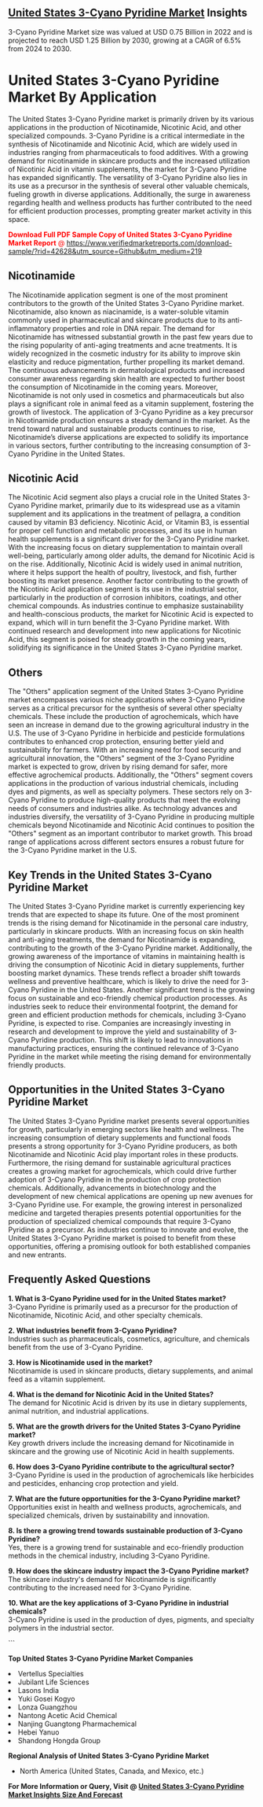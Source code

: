 <h2><a href="https://www.verifiedmarketreports.com/download-sample/?rid=42628&amp;utm_source=Github&amp;utm_medium=219" target="_blank">United States 3-Cyano Pyridine Market</a> Insights</h2><p>3-Cyano Pyridine Market size was valued at USD 0.75 Billion in 2022 and is projected to reach USD 1.25 Billion by 2030, growing at a CAGR of 6.5% from 2024 to 2030.</p><p> <h1>United States 3-Cyano Pyridine Market By Application</h1> <p>The United States 3-Cyano Pyridine market is primarily driven by its various applications in the production of Nicotinamide, Nicotinic Acid, and other specialized compounds. 3-Cyano Pyridine is a critical intermediate in the synthesis of Nicotinamide and Nicotinic Acid, which are widely used in industries ranging from pharmaceuticals to food additives. With a growing demand for nicotinamide in skincare products and the increased utilization of Nicotinic Acid in vitamin supplements, the market for 3-Cyano Pyridine has expanded significantly. The versatility of 3-Cyano Pyridine also lies in its use as a precursor in the synthesis of several other valuable chemicals, fueling growth in diverse applications. Additionally, the surge in awareness regarding health and wellness products has further contributed to the need for efficient production processes, prompting greater market activity in this space. <p><span class=""><span style="color: #ff0000;"><strong>Download Full PDF Sample Copy of United States 3-Cyano Pyridine Market Report</strong> @ </span><a href="https://www.verifiedmarketreports.com/download-sample/?rid=42628&amp;utm_source=Github&amp;utm_medium=219" target="_blank">https://www.verifiedmarketreports.com/download-sample/?rid=42628&amp;utm_source=Github&amp;utm_medium=219</a></span></p></p> <h2>Nicotinamide</h2> <p>The Nicotinamide application segment is one of the most prominent contributors to the growth of the United States 3-Cyano Pyridine market. Nicotinamide, also known as niacinamide, is a water-soluble vitamin commonly used in pharmaceutical and skincare products due to its anti-inflammatory properties and role in DNA repair. The demand for Nicotinamide has witnessed substantial growth in the past few years due to the rising popularity of anti-aging treatments and acne treatments. It is widely recognized in the cosmetic industry for its ability to improve skin elasticity and reduce pigmentation, further propelling its market demand. The continuous advancements in dermatological products and increased consumer awareness regarding skin health are expected to further boost the consumption of Nicotinamide in the coming years. Moreover, Nicotinamide is not only used in cosmetics and pharmaceuticals but also plays a significant role in animal feed as a vitamin supplement, fostering the growth of livestock. The application of 3-Cyano Pyridine as a key precursor in Nicotinamide production ensures a steady demand in the market. As the trend toward natural and sustainable products continues to rise, Nicotinamide’s diverse applications are expected to solidify its importance in various sectors, further contributing to the increasing consumption of 3-Cyano Pyridine in the United States. <h2>Nicotinic Acid</h2> <p>The Nicotinic Acid segment also plays a crucial role in the United States 3-Cyano Pyridine market, primarily due to its widespread use as a vitamin supplement and its applications in the treatment of pellagra, a condition caused by vitamin B3 deficiency. Nicotinic Acid, or Vitamin B3, is essential for proper cell function and metabolic processes, and its use in human health supplements is a significant driver for the 3-Cyano Pyridine market. With the increasing focus on dietary supplementation to maintain overall well-being, particularly among older adults, the demand for Nicotinic Acid is on the rise. Additionally, Nicotinic Acid is widely used in animal nutrition, where it helps support the health of poultry, livestock, and fish, further boosting its market presence. Another factor contributing to the growth of the Nicotinic Acid application segment is its use in the industrial sector, particularly in the production of corrosion inhibitors, coatings, and other chemical compounds. As industries continue to emphasize sustainability and health-conscious products, the market for Nicotinic Acid is expected to expand, which will in turn benefit the 3-Cyano Pyridine market. With continued research and development into new applications for Nicotinic Acid, this segment is poised for steady growth in the coming years, solidifying its significance in the United States 3-Cyano Pyridine market. <h2>Others</h2> <p>The "Others" application segment of the United States 3-Cyano Pyridine market encompasses various niche applications where 3-Cyano Pyridine serves as a critical precursor for the synthesis of several other specialty chemicals. These include the production of agrochemicals, which have seen an increase in demand due to the growing agricultural industry in the U.S. The use of 3-Cyano Pyridine in herbicide and pesticide formulations contributes to enhanced crop protection, ensuring better yield and sustainability for farmers. With an increasing need for food security and agricultural innovation, the "Others" segment of the 3-Cyano Pyridine market is expected to grow, driven by rising demand for safer, more effective agrochemical products. Additionally, the "Others" segment covers applications in the production of various industrial chemicals, including dyes and pigments, as well as specialty polymers. These sectors rely on 3-Cyano Pyridine to produce high-quality products that meet the evolving needs of consumers and industries alike. As technology advances and industries diversify, the versatility of 3-Cyano Pyridine in producing multiple chemicals beyond Nicotinamide and Nicotinic Acid continues to position the "Others" segment as an important contributor to market growth. This broad range of applications across different sectors ensures a robust future for the 3-Cyano Pyridine market in the U.S. <h2>Key Trends in the United States 3-Cyano Pyridine Market</h2> <p>The United States 3-Cyano Pyridine market is currently experiencing key trends that are expected to shape its future. One of the most prominent trends is the rising demand for Nicotinamide in the personal care industry, particularly in skincare products. With an increasing focus on skin health and anti-aging treatments, the demand for Nicotinamide is expanding, contributing to the growth of the 3-Cyano Pyridine market. Additionally, the growing awareness of the importance of vitamins in maintaining health is driving the consumption of Nicotinic Acid in dietary supplements, further boosting market dynamics. These trends reflect a broader shift towards wellness and preventive healthcare, which is likely to drive the need for 3-Cyano Pyridine in the United States. Another significant trend is the growing focus on sustainable and eco-friendly chemical production processes. As industries seek to reduce their environmental footprint, the demand for green and efficient production methods for chemicals, including 3-Cyano Pyridine, is expected to rise. Companies are increasingly investing in research and development to improve the yield and sustainability of 3-Cyano Pyridine production. This shift is likely to lead to innovations in manufacturing practices, ensuring the continued relevance of 3-Cyano Pyridine in the market while meeting the rising demand for environmentally friendly products. <h2>Opportunities in the United States 3-Cyano Pyridine Market</h2> <p>The United States 3-Cyano Pyridine market presents several opportunities for growth, particularly in emerging sectors like health and wellness. The increasing consumption of dietary supplements and functional foods presents a strong opportunity for 3-Cyano Pyridine producers, as both Nicotinamide and Nicotinic Acid play important roles in these products. Furthermore, the rising demand for sustainable agricultural practices creates a growing market for agrochemicals, which could drive further adoption of 3-Cyano Pyridine in the production of crop protection chemicals. Additionally, advancements in biotechnology and the development of new chemical applications are opening up new avenues for 3-Cyano Pyridine use. For example, the growing interest in personalized medicine and targeted therapies presents potential opportunities for the production of specialized chemical compounds that require 3-Cyano Pyridine as a precursor. As industries continue to innovate and evolve, the United States 3-Cyano Pyridine market is poised to benefit from these opportunities, offering a promising outlook for both established companies and new entrants. <h2>Frequently Asked Questions</h2> <p><strong>1. What is 3-Cyano Pyridine used for in the United States market?</strong><br>3-Cyano Pyridine is primarily used as a precursor for the production of Nicotinamide, Nicotinic Acid, and other specialty chemicals.</p> <p><strong>2. What industries benefit from 3-Cyano Pyridine?</strong><br>Industries such as pharmaceuticals, cosmetics, agriculture, and chemicals benefit from the use of 3-Cyano Pyridine.</p> <p><strong>3. How is Nicotinamide used in the market?</strong><br>Nicotinamide is used in skincare products, dietary supplements, and animal feed as a vitamin supplement.</p> <p><strong>4. What is the demand for Nicotinic Acid in the United States?</strong><br>The demand for Nicotinic Acid is driven by its use in dietary supplements, animal nutrition, and industrial applications.</p> <p><strong>5. What are the growth drivers for the United States 3-Cyano Pyridine market?</strong><br>Key growth drivers include the increasing demand for Nicotinamide in skincare and the growing use of Nicotinic Acid in health supplements.</p> <p><strong>6. How does 3-Cyano Pyridine contribute to the agricultural sector?</strong><br>3-Cyano Pyridine is used in the production of agrochemicals like herbicides and pesticides, enhancing crop protection and yield.</p> <p><strong>7. What are the future opportunities for the 3-Cyano Pyridine market?</strong><br>Opportunities exist in health and wellness products, agrochemicals, and specialized chemicals, driven by sustainability and innovation.</p> <p><strong>8. Is there a growing trend towards sustainable production of 3-Cyano Pyridine?</strong><br>Yes, there is a growing trend for sustainable and eco-friendly production methods in the chemical industry, including 3-Cyano Pyridine.</p> <p><strong>9. How does the skincare industry impact the 3-Cyano Pyridine market?</strong><br>The skincare industry's demand for Nicotinamide is significantly contributing to the increased need for 3-Cyano Pyridine.</p> <p><strong>10. What are the key applications of 3-Cyano Pyridine in industrial chemicals?</strong><br>3-Cyano Pyridine is used in the production of dyes, pigments, and specialty polymers in the industrial sector.</p> ```</p><p><strong>Top United States 3-Cyano Pyridine Market Companies</strong></p><div data-test-id=""><p><li>Vertellus Specialties</li><li> Jubilant Life Sciences</li><li> Lasons India</li><li> Yuki Gosei Kogyo</li><li> Lonza Guangzhou</li><li> Nantong Acetic Acid Chemical</li><li> Nanjing Guangtong Pharmachemical</li><li> Hebei Yanuo</li><li> Shandong Hongda Group</li></p><div><strong>Regional Analysis of&nbsp;United States 3-Cyano Pyridine Market</strong></div><ul><li dir="ltr"><p dir="ltr">North America&nbsp;(United States, Canada, and Mexico, etc.)</p></li></ul><p><strong>For More Information or Query, Visit @&nbsp;</strong><strong><a href="https://www.verifiedmarketreports.com/product/global-3-cyano-pyridine-market-2019-by-manufacturers-regions-type-and-application-forecast-to-2024/?utm_source=Github&amp;utm_medium=219" target="_blank">United States 3-Cyano Pyridine Market Insights Size And Forecast</a></strong></p></div>
